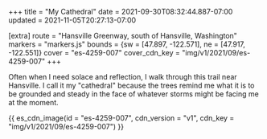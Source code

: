 +++
title = "My Cathedral"
date = 2021-09-30T08:32:44.887-07:00
updated = 2021-11-05T20:27:13-07:00

[extra]
route = "Hansville Greenway, south of Hansville, Washington"
markers = "markers.js"
bounds = {sw = [47.897, -122.571], ne = [47.917, -122.551]}
cover = "es-4259-007"
cover_cdn_key = "img/v1/2021/09/es-4259-007"
+++

Often when I need solace and reflection, I walk through this trail near Hansville. I call it my "cathedral" because the trees remind me what it is to be grounded and steady in the face of whatever storms might be facing me at the moment.

<!-- more -->

{{ es_cdn_image(id = "es-4259-007", cdn_version = "v1", cdn_key = "img/v1/2021/09/es-4259-007") }}
